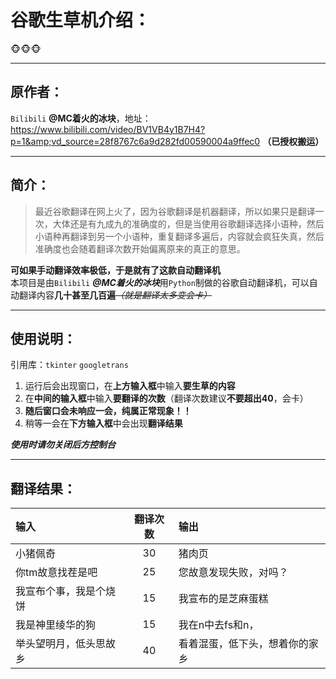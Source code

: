 # 谷歌生草机介绍：  
:monkey_face::monkey_face::monkey_face:  
***
## 原作者：  
`Bilibili` __@MC着火的冰块__，地址：https://www.bilibili.com/video/BV1VB4y1B7H4?p=1&amp;vd_source=28f8767c6a9d282fd00590004a9ffec0
__（已授权搬运）__
***
## 简介：  
> 最近谷歌翻译在网上火了，因为谷歌翻译是机器翻译，所以如果只是翻译一次，大体还是有九成九的准确度的，但是当使用谷歌翻译选择小语种，然后小语种再翻译到另一个小语种，重复翻译多遍后，内容就会疯狂失真，然后准确度也会随着翻译次数开始偏离原来的真正的意思。  
  
__可如果手动翻译效率极低，于是就有了这款自动翻译机__  
本项目是由`Bilibili` ***@MC着火的冰块***用`Python`制做的谷歌自动翻译机，可以自动翻译内容**几十甚至几百遍**~~*（就是翻译太多变会卡）*~~  
***
## 使用说明：
引用库：`tkinter` `googletrans`  
  
1. 运行后会出现窗口，在**上方输入框**中输入**要生草的内容**  
2. 在**中间的输入框**中输入**要翻译的次数**（翻译次数建议**不要超出40**，会卡）  
3. **随后窗口会未响应一会，纯属正常现象！！**  
4. 稍等一会在**下方输入框**中会出现**翻译结果**  

*__使用时请勿关闭后方控制台__*
***
## 翻译结果：  
|输入|翻译次数|输出|
|:---|:---:|:---|
|小猪佩奇|30|猪肉页|
|你tm故意找茬是吧|25|您故意发现失败，对吗？|
|我宣布个事，我是个烧饼|15|我宣布的是芝麻蛋糕|
|我是神里绫华的狗|15|我在n中去fs和n，|
|举头望明月，低头思故乡|40|看着混蛋，低下头，想着你的家乡|
